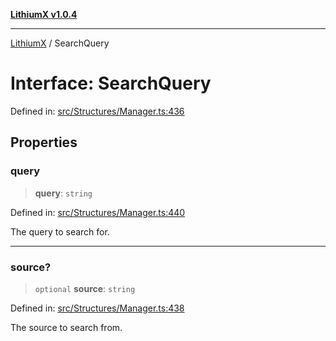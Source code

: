 [**LithiumX v1.0.4**](../README.md)

***

[LithiumX](../globals.md) / SearchQuery

# Interface: SearchQuery

Defined in: [src/Structures/Manager.ts:436](https://github.com/anantix-network/LithiumX/blob/1ee801f60507a40b0e1da1b728c5a61e34ba8699/src/Structures/Manager.ts#L436)

## Properties

### query

> **query**: `string`

Defined in: [src/Structures/Manager.ts:440](https://github.com/anantix-network/LithiumX/blob/1ee801f60507a40b0e1da1b728c5a61e34ba8699/src/Structures/Manager.ts#L440)

The query to search for.

***

### source?

> `optional` **source**: `string`

Defined in: [src/Structures/Manager.ts:438](https://github.com/anantix-network/LithiumX/blob/1ee801f60507a40b0e1da1b728c5a61e34ba8699/src/Structures/Manager.ts#L438)

The source to search from.
